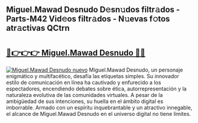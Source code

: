 ## Miguel.Mawad Desnudo D𝚎sn𝚞dos filtr𝚊dos - Parts-M42 Vid𝚎os filtr𝚊dos - N𝚞evas f𝚘tos atr𝚊ctivas QCtrn

# <h2><a href="http://mb8051.tromn.icu/?c=Miguel.Mawad+Desnudo">🔗👉👉👉 Miguel.Mawad Desnudo 🔗🔗</a></h2>

[![Miguel.Mawad Desnudo nuevo](https://i.imgur.com/pEAQMta.gif)](http://mb8051.tromn.icu/?c=Miguel.Mawad+Desnudo)
Miguel.Mawad Desnudo, un personaje enigmático y multifacético, desafía las etiquetas simples. Su innovador estilo de comunicación en línea ha cautivado y enfurecido a los espectadores, encendiendo debates sobre ética, autorrepresentación y la naturaleza evolutiva de las comunidades virtuales. A pesar de la ambigüedad de sus intenciones, su huella en el ámbito digital es imborrable. Armado con un espíritu inquebrantable y un atractivo innegable, el alcance de Miguel.Mawad Desnudo en el universo digital no tiene límites.
